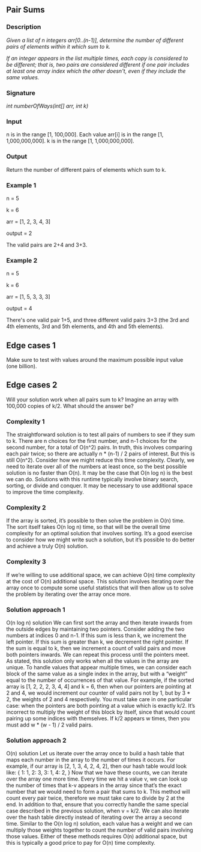 ## Pair Sums

### Description
_Given a list of n integers arr[0..(n-1)], determine the number of different pairs of elements within it which sum to k._

_If an integer appears in the list multiple times, each copy is considered to be different; that is, two pairs are considered different if one pair includes at least one array index which the other doesn't, even if they include the same values._

### Signature
_int numberOfWays(int[] arr, int k)_

### Input
n is in the range [1, 100,000].
Each value arr[i] is in the range [1, 1,000,000,000].
k is in the range [1, 1,000,000,000].

### Output
Return the number of different pairs of elements which sum to k.

### Example 1
n = 5

k = 6

arr = [1, 2, 3, 4, 3]

output = 2

The valid pairs are 2+4 and 3+3.

### Example 2
n = 5

k = 6

arr = [1, 5, 3, 3, 3]

output = 4

There's one valid pair 1+5, and three different valid pairs 3+3 (the 3rd and 4th elements, 3rd and 5th elements, and 4th and 5th elements).


## Edge cases 1
Make sure to test with values around the maximum possible input value (one billion).

## Edge cases 2
Will your solution work when all pairs sum to k? Imagine an array with 100,000 copies of k/2. What should the answer be?


### Complexity 1
The straightforward solution is to test all pairs of numbers to see if they sum to k. There are n choices for the first number, and n-1 choices for the second number, for a total of O(n^2) pairs. In truth, this involves comparing each pair twice; so there are actually n * (n-1) / 2 pairs of interest. But this is still O(n^2).
Consider how we might reduce this time complexity. Clearly, we need to iterate over all of the numbers at least once, so the best possible solution is no faster than O(n). It may be the case that O(n log n) is the best we can do. Solutions with this runtime typically involve binary search, sorting, or divide and conquer. It may be necessary to use additional space to improve the time complexity.

### Complexity 2
If the array is sorted, it’s possible to then solve the problem in O(n) time. The sort itself takes O(n log n) time, so that will be the overall time complexity for an optimal solution that involves sorting. It’s a good exercise to consider how we might write such a solution, but it’s possible to do better and achieve a truly O(n) solution.

### Complexity 3
If we’re willing to use additional space, we can achieve O(n) time complexity at the cost of O(n) additional space. This solution involves iterating over the array once to compute some useful statistics that will then allow us to solve the problem by iterating over the array once more.


### Solution approach 1
O(n log n) solution
We can first sort the array and then iterate inwards from the outside edges by maintaining two pointers. Consider adding the two numbers at indices 0 and n-1. If this sum is less than k, we increment the left pointer. If this sum is greater than k, we decrement the right pointer. If the sum is equal to k, then we increment a count of valid pairs and move both pointers inwards. We can repeat this process until the pointers meet.
As stated, this solution only works when all the values in the array are unique. To handle values that appear multiple times, we can consider each block of the same value as a single index in the array, but with a “weight” equal to the number of occurrences of that value. For example, if the sorted array is [1, 2, 2, 2, 3, 4, 4] and k = 6, then when our pointers are pointing at 2 and 4, we would increment our counter of valid pairs not by 1, but by 3 * 2, the weights of 2 and 4 respectively.
You must take care in one particular case: when the pointers are both pointing at a value which is exactly k/2. It’s incorrect to multiply the weight of this block by itself, since that would count pairing up some indices with themselves. If k/2 appears w times, then you must add w * (w - 1) / 2 valid pairs.

### Solution approach 2
O(n) solution
Let us iterate over the array once to build a hash table that maps each number in the array to the number of times it occurs. For example, if our array is [2, 1, 3, 4, 2, 4, 2], then our hash table would look like:
{
  1: 1, 
  2: 3, 
  3: 1, 
  4: 2,
}
Now that we have these counts, we can iterate over the array one more time. Every time we hit a value v, we can look up the number of times that k-v appears in the array since that’s the exact number that we would need to form a pair that sums to k. This method will count every pair twice, therefore we must take care to divide by 2 at the end. In addition to that, ensure that you correctly handle the same special case described in the previous solution, when v = k/2.
We can also iterate over the hash table directly instead of iterating over the array a second time. Similar to the O(n log n) solution, each value has a weight and we can multiply those weights together to count the number of valid pairs involving those values.
Either of these methods requires O(n) additional space, but this is typically a good price to pay for O(n) time complexity.